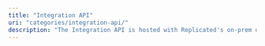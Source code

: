 ```yaml
---
title: "Integration API"
uri: "categories/integration-api/"
description: "The Integration API is hosted with Replicated's on-prem daemon and allows your services to call and be called by the local Replicated server."
---
```

